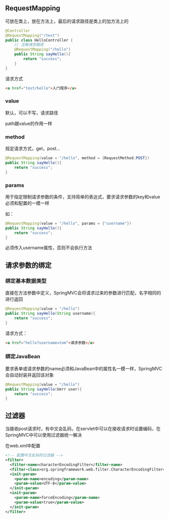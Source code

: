 ## RequestMapping
可放在类上，放在方法上，最后的请求路径是类上的加方法上的
```java
@Controller
@RequestMapping("/test")
public class HelloController {
    // 注解请求路径
    @RequestMapping("/hello")
    public String sayHello(){
        return "success";
    }
}
```
请求方式
```html
<a href="test/hello">入门程序</a>
```

### value
默认，可以不写，请求路径

path跟value的作用一样

### method
规定请求方式，get，post...
```java
@RequestMapping(value = "/hello", method = {RequestMethod.POST})
public String sayHello(){
    return "success";
}
```

### params
用于指定限制请求参数的条件，支持简单的表达式，要求请求参数的key和value必须和配置的一模一样

如：
```java
@RequestMapping(value = "/hello", params = {"username"})
public String sayHello(){
    return "success";
}
```
必须传入username属性，否则不会执行方法

## 请求参数的绑定

### 绑定基本数据类型
直接在方法参数中定义，SpringMVC会将请求过来的参数进行匹配，名字相同的进行返回
```java
@RequestMapping(value = "/hello")
public String sayHello(String username){
    return "success";
}
```
请求方式：
```html
<a href="hello?username=tom">请求参数</a>
```

### 绑定JavaBean
要求表单或请求参数的name必须和JavaBean中的属性名一模一样，SpringMVC会自动封装并返回该对象
```java
@RequestMapping(value = "/hello")
public String sayHello(Uerr user){
    return "success";
}
```

## 过滤器
当接收post请求时，有中文会乱码，在servlet中可以在接收请求时设置编码，在SpringMVC中可以使用过滤器统一解决

在web.xml中配置
```xml
<!-- 配置中文乱码的过滤器 -->
<filter>
  <filter-name>characterEncodingFilter</filter-name>
  <filter-class>org.springframework.web.filter.CharacterEncodingFilter</filter-class>
  <init-param>
    <param-name>encoding</param-name>
    <param-value>UTF-8</param-value>
  </init-param>
  <init-param>
    <param-name>forceEncoding</param-name>
    <param-value>true</param-value>
  </init-param>
</filter>
```
